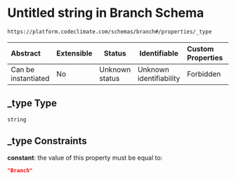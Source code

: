 # Untitled string in Branch Schema

```txt
https://platform.codeclimate.com/schemas/branch#/properties/_type
```




| Abstract            | Extensible | Status         | Identifiable            | Custom Properties | Additional Properties | Access Restrictions | Defined In                                                                      |
| :------------------ | ---------- | -------------- | ----------------------- | :---------------- | --------------------- | ------------------- | ------------------------------------------------------------------------------- |
| Can be instantiated | No         | Unknown status | Unknown identifiability | Forbidden         | Allowed               | none                | [Branch.schema.json\*](../../schemas/Branch.schema.json "open original schema") |

## \_type Type

`string`

## \_type Constraints

**constant**: the value of this property must be equal to:

```json
"Branch"
```
